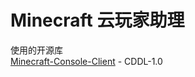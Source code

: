 # Minecraft 云玩家助理

使用的开源库  
[Minecraft-Console-Client](https://github.com/ORelio/Minecraft-Console-Client) - CDDL-1.0
